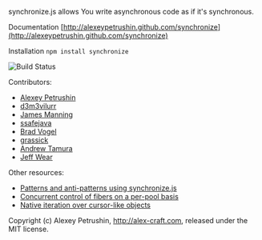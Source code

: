synchronize.js allows You write asynchronous code as if it's synchronous.

Documentation [http://alexeypetrushin.github.com/synchronize](http://alexeypetrushin.github.com/synchronize)

Installation `npm install synchronize`

![Build Status](https://travis-ci.org/alexeypetrushin/synchronize.svg)

Contributors:

- [Alexey Petrushin](https://github.com/alexeypetrushin)
- [d3m3vilurr](https://github.com/d3m3vilurr)
- [James Manning](https://github.com/jamesmanning)
- [ssafejava](https://github.com/ssafejava)
- [Brad Vogel](https://github.com/bradvogel)
- [grassick](https://github.com/grassick)
- [Andrew Tamura](https://github.com/andrewtamura)
- [Jeff Wear](https://github.com/wearhere)

Other resources:

- [Patterns and anti-patterns using synchronize.js](https://mixmax.com/blog/node-fibers-using-synchronize-js)
- [Concurrent control of fibers on a per-pool basis](https://github.com/mixmaxhq/synchronize-pool)
- [Native iteration over cursor-like objects](https://github.com/mixmaxhq/synchronize-iterate)

Copyright (c) Alexey Petrushin, http://alex-craft.com, released under the MIT license.
